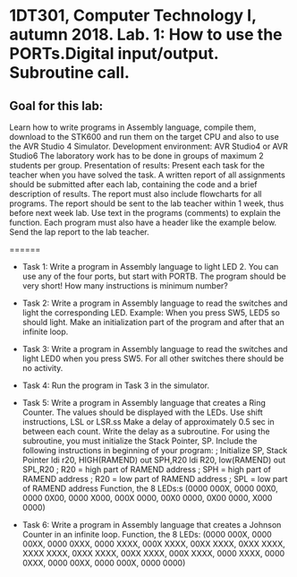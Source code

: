 # 1DT301, Computer Technology I, autumn 2018. Lab. 1: How to use the PORTs.Digital input/output. Subroutine call.
## Goal for this lab:
Learn how to write programs in Assembly language, compile them, download to the STK600 and run them on the target CPU and also to use the AVR Studio 4 Simulator.
Development environment: AVR Studio4 or AVR Studio6
The laboratory work has to be done in groups of maximum 2 students per group. Presentation of results:
Present each task for the teacher when you have solved the task. A written report of all assignments should be submitted after each lab, containing the code and a brief description of results. The report must also include flowcharts for all programs.
The report should be sent to the lab teacher within 1 week, thus before next week lab. Use text in the programs (comments) to explain the function. Each program must also have a header like the example below.
Send the lap report to the lab teacher. 

======

* Task 1:
Write a program in Assembly language to light LED 2.
You can use any of the four ports, but start with PORTB.
The program should be very short! How many instructions is minimum number?

* Task 2:
Write a program in Assembly language to read the switches and light the corresponding LED.
Example: When you press SW5, LED5 so should light.
Make an initialization part of the program and after that an infinite loop.

* Task 3:
Write a program in Assembly language to read the switches and light LED0 when you press SW5.
For all other switches there should be no activity.

* Task 4:
Run the program in Task 3 in the simulator.

* Task 5:
Write a program in Assembly language that creates a Ring Counter. The values should be displayed with the LEDs. Use shift instructions, LSL or LSR.ss
Make a delay of approximately 0.5 sec in between each count. Write the delay as a subroutine. For using the subroutine, you must initialize the Stack Pointer, SP. Include the following instructions in beginning of your program:
; Initialize SP, Stack Pointer ldi r20, HIGH(RAMEND) out SPH,R20
ldi R20, low(RAMEND)
out SPL,R20
; R20 = high part of RAMEND address ; SPH = high part of RAMEND address ; R20 = low part of RAMEND address
; SPL = low part of RAMEND address
Function, the 8 LEDs:s
(0000 000X, 0000 00X0, 0000 0X00, 0000 X000, 000X 0000, 00X0 0000, 0X00 0000, X000 0000)

* Task 6:
Write a program in Assembly language that creates a Johnson Counter in an infinite loop.
Function, the 8 LEDs:
(0000 000X, 0000 00XX, 0000 0XXX, 0000 XXXX, 000X XXXX, 00XX XXXX, 0XXX XXXX, XXXX XXXX, 0XXX XXXX, 00XX XXXX, 000X XXXX, 0000 XXXX, 0000 0XXX, 0000 00XX, 0000 000X, 0000 0000)